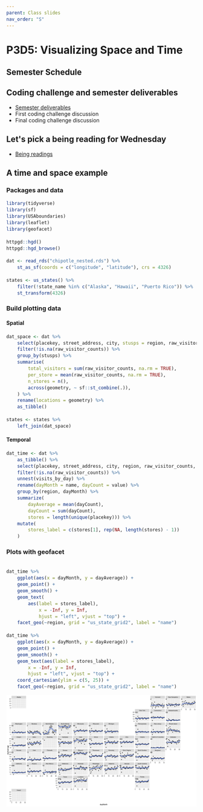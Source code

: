 ```yaml
---
parent: Class slides
nav_order: "S"
---
```


# P3D5: Visualizing Space and Time

## Semester Schedule
## Coding challenge and semester deliverables

- [Semester deliverables](../README.md#semester-deliverables)
- First coding challenge discussion
- Final coding challenge discussion

## Let's pick a being reading for Wednesday

- [Being readings](../readings.md)

## A time and space example

### Packages and data

```r
library(tidyverse)
library(sf)
library(USAboundaries)
library(leaflet)
library(geofacet)

httpgd::hgd()
httpgd::hgd_browse()

dat <- read_rds("chipotle_nested.rds") %>%
    st_as_sf(coords = c("longitude", "latitude"), crs = 4326)

states <- us_states() %>%
    filter(!state_name %in% c("Alaska", "Hawaii", "Puerto Rico")) %>%
    st_transform(4326)
```

### Build plotting data

#### Spatial

```r
dat_space <- dat %>%
    select(placekey, street_address, city, stusps = region, raw_visitor_counts) %>%
    filter(!is.na(raw_visitor_counts)) %>%
    group_by(stusps) %>%
    summarise(
        total_visitors = sum(raw_visitor_counts, na.rm = TRUE),
        per_store = mean(raw_visitor_counts, na.rm = TRUE),
        n_stores = n(),
        across(geometry, ~ sf::st_combine(.)),
    ) %>%
    rename(locations = geometry) %>%
    as_tibble()

states <- states %>%
    left_join(dat_space) 
```

#### Temporal

```r
dat_time <- dat %>%
    as_tibble() %>%
    select(placekey, street_address, city, region, raw_visitor_counts, visits_by_day) %>%
    filter(!is.na(raw_visitor_counts)) %>%
    unnest(visits_by_day) %>%
    rename(dayMonth = name, dayCount = value) %>%
    group_by(region, dayMonth) %>%
    summarize(
        dayAverage = mean(dayCount),
        dayCount = sum(dayCount),
        stores = length(unique(placekey))) %>%
    mutate(
        stores_label = c(stores[1], rep(NA, length(stores) - 1))
    )
```

### Plots with geofacet

```r

dat_time %>%
    ggplot(aes(x = dayMonth, y = dayAverage)) +
    geom_point() +
    geom_smooth() +
    geom_text(
        aes(label = stores_label),
            x = -Inf, y = Inf,
            hjust = "left", vjust = "top") +
    facet_geo(~region, grid = "us_state_grid2", label = "name")

dat_time %>%
    ggplot(aes(x = dayMonth, y = dayAverage)) +
    geom_point() +
    geom_smooth() +
    geom_text(aes(label = stores_label),
        x = -Inf, y = Inf,
        hjust = "left", vjust = "top") +
    coord_cartesian(ylim = c(5, 25)) +
    facet_geo(~region, grid = "us_state_grid2", label = "name")
```

![](img/chipotle_facetgeo.png)